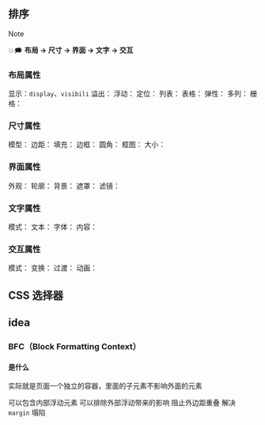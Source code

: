 
## 排序

> [!note] 
>  💥🗯️ **布局 -> 尺寸 -> 界面 -> 文字 -> 交互**


### 布局属性

显示：`display`、`visibili`
溢出：
浮动：
定位：
列表：
表格：
弹性：
多列：
栅格：

### 尺寸属性

模型：
边距：
填充：
边框：
圆角：
框图：
大小：

### 界面属性

外观：
轮廓：
背景：
遮罩：
滤镜：

### 文字属性

模式：
文本：
字体：
内容：

### 交互属性

模式：
变换：
过渡：
动画：

## CSS 选择器




## idea

### BFC（Block Formatting Context）

#### 是什么
实际就是页面一个独立的容器，里面的子元素不影响外面的元素

可以包含内部浮动元素
可以排除外部浮动带来的影响
阻止外边距重叠
解决 `margin` 塌陷
